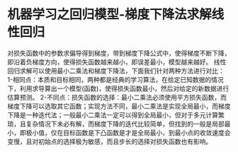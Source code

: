 # 机器学习之回归模型-梯度下降法求解线性回归
对损失函数中的参数求偏导得到梯度，带到梯度下降公式中，使得梯度不断下降，即沿着负梯度方向，使得损失函数越来越小，即误差最小，模型越来越好。
线性回归求解可以使用最小二乘法和梯度下降法，下面我们针对两种方法进行对比：
1-相同点：本质和目标相同，两种都是经典的学习算法，在给定已知数据的情况下，利用求导算出一个模型(函数)，使得损失函数最小，然后对给定的新数据进行估算预测。
2-不同点：损失函数的选择：最小二乘法必须使用平方损失函数，而梯度下降可以选取其它函数；实现方法不同，最小二乘法是实现全局最小，而梯度下降是一种迭代法；一般最小二乘法一定可以得到全局最小，但对于多元计算繁琐，且复杂情况下未必有解，而梯度下降的迭代比较简单，但找到的一般是局部最小，即极小值，仅在目标函数是下凸函数是才是全局最小，到最小点的收敛速度会变慢，且对初始点的选择极为敏感，而且步长的选择对损失函数也有影响。
